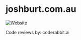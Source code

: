 # joshburt.com.au

[![Website](https://img.shields.io/website?url=https%3A%2F%2Fjoshburt.com.au)](https://joshburt.com.au)

Code reviews by: coderabbit.ai

